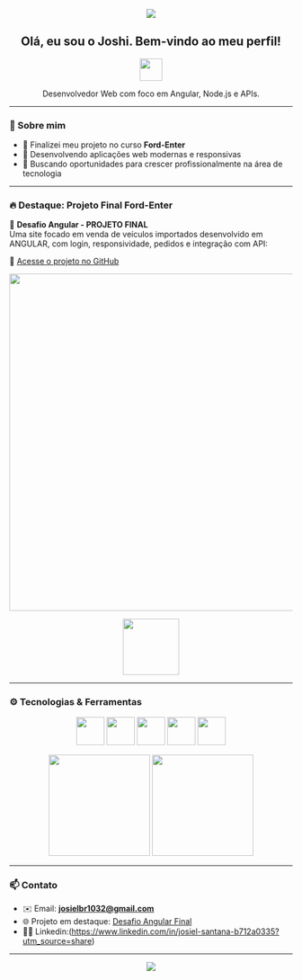 <p align="center">
  <img src="https://capsule-render.vercel.app/api?type=waving&color=0:2d2dff,100:00c4ff&height=200&section=header&text=Joshi86%20&fontSize=40&fontColor=ffffff" />
</p>

<h2 align="center">Olá, eu sou o Joshi. Bem-vindo ao meu perfil!</h2>

<p align="center">
<img src="https://github.com/user-attachments/assets/6f5b36d0-d3a6-4145-b300-0c3a8f1c0263"width="40"/>



<p align="center">Desenvolvedor Web com foco em Angular, Node.js e APIs.</p>

---

### 🧠 Sobre mim

- 🔭 Finalizei meu projeto no curso **Ford-Enter**
- 🚀 Desenvolvendo aplicações web modernas e responsivas
- 🎯 Buscando oportunidades para crescer profissionalmente na área de tecnologia

---

### 🔥 Destaque: Projeto Final Ford-Enter

📌 **Desafio Angular - PROJETO FINAL**  
Uma site focado em venda de veículos importados desenvolvido em ANGULAR, com login, responsividade, pedidos e integração com API:

🔗 [Acesse o projeto no GitHub](https://github.com/Joshi86/Desafio-Angular-PROJETO-FINAL)

<p align="center">
  <img src="https://github.com/Joshi86/Desafio-Angular-PROJETO-FINAL/raw/main/preview.gif" width="600"/>
</p>
<p align="center">
  <img src="https://github.com/user-attachments/assets/e7e68746-b744-4ed4-be60-421335a23909"width="100"/>
</p>

---




### ⚙️ Tecnologias & Ferramentas

<p align="center">
  <img src="https://cdn.jsdelivr.net/gh/devicons/devicon/icons/html5/html5-original-wordmark.svg" width="50px" />
  <img src="https://cdn.jsdelivr.net/gh/devicons/devicon/icons/css3/css3-original-wordmark.svg" width="50px" />
  <img src="https://cdn.jsdelivr.net/gh/devicons/devicon/icons/javascript/javascript-original.svg" width="50px" />
  <img src="https://cdn.jsdelivr.net/gh/devicons/devicon/icons/angularjs/angularjs-original.svg" width="50px" />
  <img src="https://cdn.jsdelivr.net/gh/devicons/devicon/icons/nodejs/nodejs-original.svg" width="50px" />
<p align="center">
  <img height="180em" src="https://github-readme-stats.vercel.app/api?username=Joshi86&show_icons=true&theme=tokyonight&count_private=true" />
  <img height="180em" src="https://github-readme-stats.vercel.app/api/top-langs/?username=Joshi86&layout=compact&langs_count=8&theme=tokyonight" />
</p>

---


### 📫 Contato

- ✉️ Email: **josielbr1032@gmail.com**  
- 🌐 Projeto em destaque: [Desafio Angular Final](https://github.com/Joshi86/Desafio-Angular-PROJETO-FINAL)
- 🧑‍💼 Linkedin:(https://www.linkedin.com/in/josiel-santana-b712a0335?utm_source=share)

---

<p align="center">
  <img src="https://capsule-render.vercel.app/api?type=waving&color=0:00c4ff,100:2d2dff&height=120&section=footer"/>
</p>

